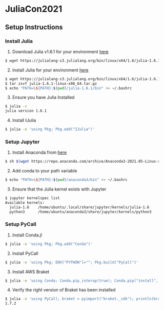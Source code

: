 # JuliaCon2021

## Setup Instructions

### Install Julia

1. Download Julia v1.6.1 for your environment [here](https://julialang.org/downloads/)

```bash
$ wget https://julialang-s3.julialang.org/bin/linux/x64/1.6/julia-1.6.1-linux-x86_64.tar.gz
```

2. Install Julia for your environment [here](https://julialang.org/downloads/platform/)

```bash
$ wget https://julialang-s3.julialang.org/bin/linux/x64/1.6/julia-1.6.1-linux-x86_64.tar.gz
$ tar zxvf julia-1.6.1-linux-x86_64.tar.gz
$ echo "PATH=\${PATH}:$(pwd)/julia-1.6.1/bin" >> ~/.bashrc
```

3. Ensure you have Julia Installed
```bash
$ julia -v
julia version 1.6.1
```

4. Install IJulia
```bash
$ julia -e 'using Pkg; Pkg.add("IJulia")'
```

### Setup Jupyter

1. Install Anaconda from [here](https://www.anaconda.com/products/individual)
```bash
$ sh $(wget https://repo.anaconda.com/archive/Anaconda3-2021.05-Linux-x86_64.sh)
```

2. Add conda to your path variable

```bash
$ echo "PATH=\${PATH}:$(pwd)/anaconda3/bin" >> ~/.bashrc
```

3. Ensure that the Julia kernel exists with Jupyter

```bash
$ jupyter kernelspec list
Available kernels:
  julia-1.6    /home/ubuntu/.local/share/jupyter/kernels/julia-1.6
  python3      /home/ubuntu/anaconda3/share/jupyter/kernels/python3
```

### Setup PyCall

1. Install Conda.jl
```bash
$ julia -e 'using Pkg; Pkg.add("Conda")'
```

2. Install PyCall
```bash
$ julia -e 'using Pkg; ENV["PYTHON"]=""; Pkg.build("PyCall")'
```

3. Install AWS Braket
```bash
$ julia -e 'using Conda; Conda.pip_interop(true); Conda.pip("install", "amazon-braket-sdk")'
```

4. Verify the right version of Braket has been installed
```bash
$ julia -e 'using PyCall; braket = pyimport("braket._sdk"); println(braket.__version__)'
1.7.2
```
